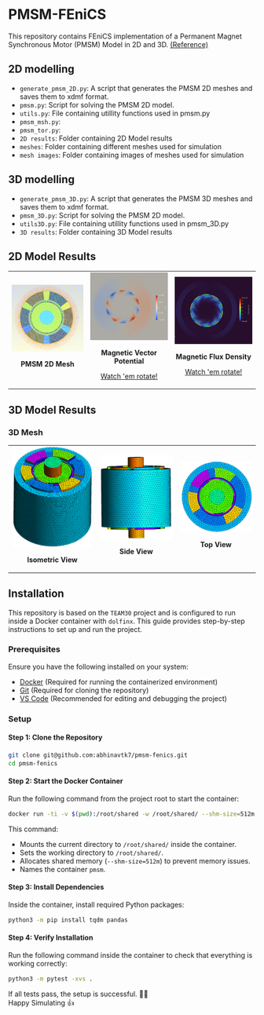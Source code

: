 # PMSM-FEniCS

This repository contains FEniCS implementation of a Permanent Magnet Synchronous Motor (PMSM) Model in 2D and 3D. [(Reference)](https://doi.org/10.1016/j.finel.2022.103755)

## 2D modelling

- `generate_pmsm_2D.py`: A script that generates the PMSM 2D meshes and saves them to xdmf format. 
- `pmsm.py`: Script for solving the PMSM 2D model.  
- `utils.py`: File containing utillity functions used in pmsm.py
- `pmsm_msh.py`: 
- `pmsm_tor.py`: 
- `2D results`: Folder containing 2D Model results
- `meshes`: Folder containing different meshes used for simulation
- `mesh images`: Folder containing images of meshes used for simulation

## 3D modelling

- `generate_pmsm_3D.py`: A script that generates the PMSM 3D meshes and saves them to xdmf format. 
- `pmsm_3D.py`: Script for solving the PMSM 2D model.
- `utils3D.py`: File containing utillity functions used in pmsm_3D.py
- `3D results`: Folder containing 3D Model results

## 2D Model Results
<table>
  <tr>
    <td align="center">
      <a href="./meshes/mesh%20screenshots/2D%20mesh%20-%20res%200.001.png">
        <img src="./meshes/mesh%20screenshots/2D%20mesh%20-%20res%200.001.png" alt="PMSM 2D Mesh" width="300">
      </a>
      <p><b>PMSM 2D Mesh</b></p>
    </td>
    <td align="center">
      <a href="./2D%20results/PMSM2D_Az.png">
        <img src="./2D%20results/PMSM2D_Az.png" alt="Magnetic Vector Potential" width="300">
      </a>
      <p><b>Magnetic Vector Potential</b></p>
      <p><a href="https://drive.google.com/file/d/1GrcKroc-dno4-W_8fjqnpYRnWG8lCafS/view?usp=sharing">Watch 'em rotate!</a></p>
    </td>
    <td align="center">
      <a href="./2D%20results/PMSM2D_B.png">
        <img src="./2D%20results/PMSM2D_B.png" alt="Magnetic Flux Density" width="300">
      </a>
      <p><b>Magnetic Flux Density</b></p>
      <p><a href="https://drive.google.com/file/d/1d07aff6dNZa5njJSuvVtAdGsNQwggtUH/view?usp=sharing">Watch 'em rotate!</a></p>
    </td>
  </tr>
</table>

## 3D Model Results
### 3D Mesh
<table>
  <tr>
    <td align="center">
      <a href="./meshes/mesh%20screenshots/3D_mesh_1.png">
        <img src="./meshes/mesh%20screenshots/3D_mesh_1.png" alt="PMSM 3D Mesh" width="300">
      </a>
      <p><b>Isometric View</b></p>
    </td>
    <td align="center">
      <a href="./meshes/mesh%20screenshots/3D_mesh_2.png">
        <img src="./meshes/mesh%20screenshots/3D_mesh_2.png" alt="PMSM 3D Mesh" width="300">
      </a>
      <p><b>Side View</b></p>
    </td>
    <td align="center">
      <a href="./meshes/mesh%20screenshots/3D_mesh_3.png">
        <img src="./meshes/mesh%20screenshots/3D_mesh_3.png" alt="PMSM 3D Mesh" width="300">
      </a>
      <p><b>Top View</b></p>
    </td>
  </tr>
</table>


## Installation
This repository is based on the `TEAM30` project and is configured to run inside a Docker container with `dolfinx`. This guide provides step-by-step instructions to set up and run the project.


### **Prerequisites**

Ensure you have the following installed on your system:

- [Docker](https://docs.docker.com/get-docker/) (Required for running the containerized environment)
- [Git](https://git-scm.com/downloads) (Required for cloning the repository)
- [VS Code](https://code.visualstudio.com/download) (Recommended for editing and debugging the project)

### **Setup**

#### **Step 1: Clone the Repository**
```bash
git clone git@github.com:abhinavtk7/pmsm-fenics.git
cd pmsm-fenics
```

#### **Step 2: Start the Docker Container**
Run the following command from the project root to start the container:
```bash
docker run -ti -v $(pwd):/root/shared -w /root/shared/ --shm-size=512m --name=pmsm ghcr.io/fenics/dolfinx/dolfinx:v0.7.0
```

This command:
- Mounts the current directory to `/root/shared/` inside the container.
- Sets the working directory to `/root/shared/`.
- Allocates shared memory (`--shm-size=512m`) to prevent memory issues.
- Names the container `pmsm`.

#### **Step 3: Install Dependencies**
Inside the container, install required Python packages:
```bash
python3 -m pip install tqdm pandas
```

#### **Step 4: Verify Installation**
Run the following command inside the container to check that everything is working correctly:
```bash
python3 -m pytest -xvs .
```

If all tests pass, the setup is successful. 🥳🥳 </br>
Happy Simulating 👍
